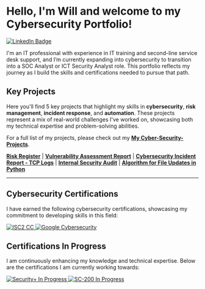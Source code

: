 # Hello, I'm Will and welcome to my Cybersecurity Portfolio!
<a href="https://www.linkedin.com/in/william-lievesley-29b517140/" target="_blank">
  <img src="https://img.shields.io/badge/LinkedIn-william--lievesley-blue?logo=linkedin&logoColor=white" alt="LinkedIn Badge">
</a>

I'm an IT professional with experience in IT training and second-line service desk support, and I’m currently expanding into cybersecurity to transition into a SOC Analyst or ICT Security Analyst role. This portfolio reflects my journey as I build the skills and certifications needed to pursue that path.

## Key Projects

Here you'll find 5 key projects that highlight my skills in **cybersecurity**, **risk management**, **incident response**, and **automation**. These projects represent a mix of real-world challenges I've worked on, showcasing both my technical expertise and problem-solving abilities.

For a full list of my projects, please check out my [**My Cyber-Security-Projects**](https://github.com/yourusername/My-Cyber-Security-Projects).

[**Risk Register**](https://github.com/yourusername/risk-register) | [**Vulnerability Assessment Report**](https://github.com/yourusername/vulnerability-assessment-report) | [**Cybersecurity Incident Report - TCP Logs**](https://github.com/yourusername/cybersecurity-incident-tcp-logs) | [**Internal Security Audit**](https://github.com/yourusername/internal-security-audit) | [**Algorithm for File Updates in Python**](https://github.com/yourusername/algorithm-file-updates-python)

---



## Cybersecurity Certifications
I have earned the following cybersecurity certifications, showcasing my commitment to developing skills in this field:

<p align="left">
  <a href="https://acrobat.adobe.com/id/urn:aaid:sc:EU:289a5ca8-f7e7-4d80-8d79-414cb9f49559"> <img src="https://img.shields.io/badge/ISC2-Certified%20in%20Cybersecurity-green?style=for-the-badge&logo=isc2" alt="ISC2 CC" /> </a> 
  <a href="https://www.coursera.org/account/accomplishments/specialization/certificate/MNCOUYZ25SR8"> <img src="https://img.shields.io/badge/Google-Cybersecurity-blue?style=for-the-badge&logo=google" alt="Google Cybersecurity" /> </a>
</p>

## Certifications In Progress
I am continuously enhancing my knowledge and technical expertise. Below are the certifications I am currently working towards:

<p align="left"> <a href="https://www.comptia.org/certifications/security"> <img src="https://img.shields.io/badge/CompTIA-Security%2B%20(In%20Progress)-grey?style=for-the-badge&logo=comptia" alt="Security+ In Progress" /> </a> 
  <a href="https://learn.microsoft.com/en-us/certifications/exams/sc-200/"> <img src="https://img.shields.io/badge/Microsoft-SC--200%20(In%20Progress)-grey?style=for-the-badge&logo=microsoft" alt="SC-200 In Progress" /> </a>
</p>



